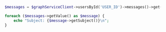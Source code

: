 <!-- markdownlint-disable MD041 -->

```php
$messages = $graphServiceClient->usersById('USER_ID')->messages()->get()->wait();

foreach ($messages->getValue() as $message) {
    echo "Subject: {$message->getSubject()}\n";
}
```